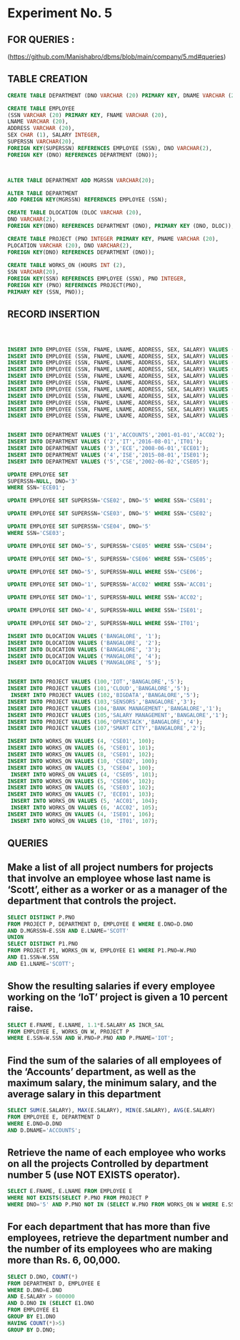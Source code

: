 # Experiment No. 5

## FOR QUERIES :
(https://github.com/Manishabro/dbms/blob/main/company/5.md#queries)


## TABLE CREATION 

```sql
CREATE TABLE DEPARTMENT (DNO VARCHAR (20) PRIMARY KEY, DNAME VARCHAR (20), MGRSTARTDATE DATE);

CREATE TABLE EMPLOYEE
(SSN VARCHAR (20) PRIMARY KEY, FNAME VARCHAR (20),
LNAME VARCHAR (20),
ADDRESS VARCHAR (20),
SEX CHAR (1), SALARY INTEGER,
SUPERSSN VARCHAR(20),
FOREIGN KEY(SUPERSSN) REFERENCES EMPLOYEE (SSN), DNO VARCHAR(2),
FOREIGN KEY (DNO) REFERENCES DEPARTMENT (DNO));



ALTER TABLE DEPARTMENT ADD MGRSSN VARCHAR(20);

ALTER TABLE DEPARTMENT
ADD FOREIGN KEY(MGRSSN) REFERENCES EMPLOYEE (SSN);

CREATE TABLE DLOCATION (DLOC VARCHAR (20),
DNO VARCHAR(2),
FOREIGN KEY(DNO) REFERENCES DEPARTMENT (DNO), PRIMARY KEY (DNO, DLOC));

CREATE TABLE PROJECT (PNO INTEGER PRIMARY KEY, PNAME VARCHAR (20),
PLOCATION VARCHAR (20), DNO VARCHAR(2),
FOREIGN KEY(DNO) REFERENCES DEPARTMENT (DNO));
 
CREATE TABLE WORKS_ON (HOURS INT (2),
SSN VARCHAR(20),
FOREIGN KEY(SSN) REFERENCES EMPLOYEE (SSN), PNO INTEGER,
FOREIGN KEY (PNO) REFERENCES PROJECT(PNO),
PRIMARY KEY (SSN, PNO));


```

##  RECORD INSERTION 

```sql



INSERT INTO EMPLOYEE (SSN, FNAME, LNAME, ADDRESS, SEX, SALARY) VALUES ('ECE01','VIGNESH','SCOTT','BANGALORE','M', 450000);
INSERT INTO EMPLOYEE (SSN, FNAME, LNAME, ADDRESS, SEX, SALARY) VALUES ('CSE01','JAMES','SMITH','BANGALORE','M', 500000);
INSERT INTO EMPLOYEE (SSN, FNAME, LNAME, ADDRESS, SEX, SALARY) VALUES ('CSE02','SHASHANK','POOJARY','BANGALORE','M', 700000);
INSERT INTO EMPLOYEE (SSN, FNAME, LNAME, ADDRESS, SEX, SALARY) VALUES ('CSE03','EDWARD','SCOTT','MYSORE','M', 500000);
INSERT INTO EMPLOYEE (SSN, FNAME, LNAME, ADDRESS, SEX, SALARY) VALUES ('CSE04','PAVAN','HEGDE','MANGALORE','M', 650000);
INSERT INTO EMPLOYEE (SSN, FNAME, LNAME, ADDRESS, SEX, SALARY) VALUES ('CSE05','GIRISH','MALYA','MYSORE','M', 450000);
INSERT INTO EMPLOYEE (SSN, FNAME, LNAME, ADDRESS, SEX, SALARY) VALUES ('CSE06','NEHA','SN','BANGALORE','F', 800000);
INSERT INTO EMPLOYEE (SSN, FNAME, LNAME, ADDRESS, SEX, SALARY) VALUES ('ACC01','AHANA','K','MANGALORE','F', 350000);
INSERT INTO EMPLOYEE (SSN, FNAME, LNAME, ADDRESS, SEX, SALARY) VALUES ('ACC02','SANTHOSH','KUMAR','MANGALORE','M', 300000);
INSERT INTO EMPLOYEE (SSN, FNAME, LNAME, ADDRESS, SEX, SALARY) VALUES ('ISE01','VEENA','M','MYSORE','M', 600000);
INSERT INTO EMPLOYEE (SSN, FNAME, LNAME, ADDRESS, SEX, SALARY) VALUES ('IT01','NAGESH','HR','BANGALORE','M', 500000);


INSERT INTO DEPARTMENT VALUES ('1','ACCOUNTS','2001-01-01','ACC02');
INSERT INTO DEPARTMENT VALUES ('2','IT','2016-08-01','IT01');
INSERT INTO DEPARTMENT VALUES ('3','ECE','2008-06-01','ECE01');
INSERT INTO DEPARTMENT VALUES ('4','ISE','2015-08-01','ISE01');
INSERT INTO DEPARTMENT VALUES ('5','CSE','2002-06-02','CSE05');

UPDATE EMPLOYEE SET
SUPERSSN=NULL, DNO='3'
WHERE SSN='ECE01';

UPDATE EMPLOYEE SET SUPERSSN='CSE02', DNO='5' WHERE SSN='CSE01';

UPDATE EMPLOYEE SET SUPERSSN='CSE03', DNO='5' WHERE SSN='CSE02';

UPDATE EMPLOYEE SET SUPERSSN='CSE04', DNO='5'
WHERE SSN='CSE03';

UPDATE EMPLOYEE SET DNO='5', SUPERSSN='CSE05' WHERE SSN='CSE04';

UPDATE EMPLOYEE SET DNO='5', SUPERSSN='CSE06' WHERE SSN='CSE05';

UPDATE EMPLOYEE SET DNO='5', SUPERSSN=NULL WHERE SSN='CSE06';

UPDATE EMPLOYEE SET DNO='1', SUPERSSN='ACC02' WHERE SSN='ACC01';

UPDATE EMPLOYEE SET DNO='1', SUPERSSN=NULL WHERE SSN='ACC02';

UPDATE EMPLOYEE SET DNO='4', SUPERSSN=NULL WHERE SSN='ISE01';

UPDATE EMPLOYEE SET DNO='2', SUPERSSN=NULL WHERE SSN='IT01';

INSERT INTO DLOCATION VALUES ('BANGALORE', '1'); 
INSERT INTO DLOCATION VALUES ('BANGALORE', '2'); 
INSERT INTO DLOCATION VALUES ('BANGALORE', '3'); 
INSERT INTO DLOCATION VALUES ('MANGALORE', '4'); 
INSERT INTO DLOCATION VALUES ('MANGALORE', '5');


INSERT INTO PROJECT VALUES (100,'IOT','BANGALORE','5'); 
INSERT INTO PROJECT VALUES (101,'CLOUD','BANGALORE','5');
 INSERT INTO PROJECT VALUES (102,'BIGDATA','BANGALORE','5'); 
INSERT INTO PROJECT VALUES (103,'SENSORS','BANGALORE','3');
INSERT INTO PROJECT VALUES (104,'BANK MANAGEMENT','BANGALORE','1');
INSERT INTO PROJECT VALUES (105,'SALARY MANAGEMENT','BANGALORE','1'); 
INSERT INTO PROJECT VALUES (106,'OPENSTACK','BANGALORE','4');
INSERT INTO PROJECT VALUES (107,'SMART CITY','BANGALORE','2');

INSERT INTO WORKS_ON VALUES (4, 'CSE01', 100); 
INSERT INTO WORKS_ON VALUES (6, 'CSE01', 101); 
INSERT INTO WORKS_ON VALUES (8, 'CSE01', 102); 
INSERT INTO WORKS_ON VALUES (10, 'CSE02', 100);
INSERT INTO WORKS_ON VALUES (3, 'CSE04', 100);
 INSERT INTO WORKS_ON VALUES (4, 'CSE05', 101);
INSERT INTO WORKS_ON VALUES (5, 'CSE06', 102); 
INSERT INTO WORKS_ON VALUES (6, 'CSE03', 102); 
INSERT INTO WORKS_ON VALUES (7, 'ECE01', 103);
 INSERT INTO WORKS_ON VALUES (5, 'ACC01', 104);
 INSERT INTO WORKS_ON VALUES (6, 'ACC02', 105); 
INSERT INTO WORKS_ON VALUES (4, 'ISE01', 106);
 INSERT INTO WORKS_ON VALUES (10, 'IT01', 107);

```

## QUERIES




## Make a list of all project numbers for projects that involve an employee whose last name is ‘Scott’, either as a worker or as a manager of the department that controls the project.
   
```sql
SELECT DISTINCT P.PNO
FROM PROJECT P, DEPARTMENT D, EMPLOYEE E WHERE E.DNO=D.DNO
AND D.MGRSSN=E.SSN AND E.LNAME='SCOTT'
UNION
SELECT DISTINCT P1.PNO
FROM PROJECT P1, WORKS_ON W, EMPLOYEE E1 WHERE P1.PNO=W.PNO
AND E1.SSN=W.SSN
AND E1.LNAME='SCOTT';


```

## Show the resulting salaries if every employee working on the ‘IoT’ project is given a 10 percent raise.
   
```sql
SELECT E.FNAME, E.LNAME, 1.1*E.SALARY AS INCR_SAL
FROM EMPLOYEE E, WORKS_ON W, PROJECT P
WHERE E.SSN=W.SSN AND W.PNO=P.PNO AND P.PNAME='IOT';


```

## Find the sum of the salaries of all employees of the ‘Accounts’ department, as well as the maximum salary, the minimum salary, and the average salary in this department
   
```sql
SELECT SUM(E.SALARY), MAX(E.SALARY), MIN(E.SALARY), AVG(E.SALARY)
FROM EMPLOYEE E, DEPARTMENT D
WHERE E.DNO=D.DNO
AND D.DNAME='ACCOUNTS';

```

## Retrieve the name of each employee who works on all the projects Controlled by department number 5 (use NOT EXISTS operator).


```sql
SELECT E.FNAME, E.LNAME FROM EMPLOYEE E
WHERE NOT EXISTS(SELECT P.PNO FROM PROJECT P
WHERE DNO='5' AND P.PNO NOT IN (SELECT W.PNO FROM WORKS_ON W WHERE E.SSN=W.SSN));
```

## For each department that has more than five employees, retrieve the department number and the number of its employees who are making more than Rs. 6, 00,000.
   
```sql
SELECT D.DNO, COUNT(*)
FROM DEPARTMENT D, EMPLOYEE E
WHERE D.DNO=E.DNO
AND E.SALARY > 600000
AND D.DNO IN (SELECT E1.DNO
FROM EMPLOYEE E1
GROUP BY E1.DNO
HAVING COUNT(*)>5)
GROUP BY D.DNO;
```
